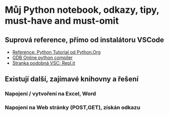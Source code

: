 # Můj Python notebook, odkazy, tipy, must-have and must-omit

## Suprová reference, přímo od instalátoru VSCode
- [Reference: Python Tutorial od Python.Org ](https://docs.python.org/3.9/tutorial/index.html)
- [GDB Online python compiler ](https://www.onlinegdb.com/online_python_compiler)
- [Stranka podobná VSC: Repl.it](https://replit.com/~)

## Existují další, zajímavé knihovny a řešení

### Napojení / vytvoření na Excel, Word
### Napojení na Web stránky (POST,GET), získán odkazu

